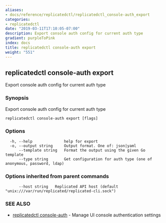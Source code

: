 ```yaml
---
aliases:
- docs/reference/replicatedctl/replicatedctl_console-auth_export
categories:
- replicatedctl
date: "2019-03-11T17:10:05-07:00"
description: Export console auth config for current auth type
gradient: purpleToPink
index: docs
title: replicatedctl console-auth export
weight: "551"
---
```


## replicatedctl console-auth export

Export console auth config for current auth type

### Synopsis

Export console auth config for current auth type

```
replicatedctl console-auth export [flags]
```

### Options

```
  -h, --help              help for export
  -o, --output string     Output format. One of: json|yaml
      --template string   Format the output using the given Go template
      --type string       Get configuration for auth type (one of anonymous, password, ldap)
```

### Options inherited from parent commands

```
      --host string   Replicated API host (default "unix:///var/run/replicated/replicated-cli.sock")
```

### SEE ALSO

* [replicatedctl console-auth](/api/replicatedctl/replicatedctl_console-auth/)	 - Manage UI console authentication settings

